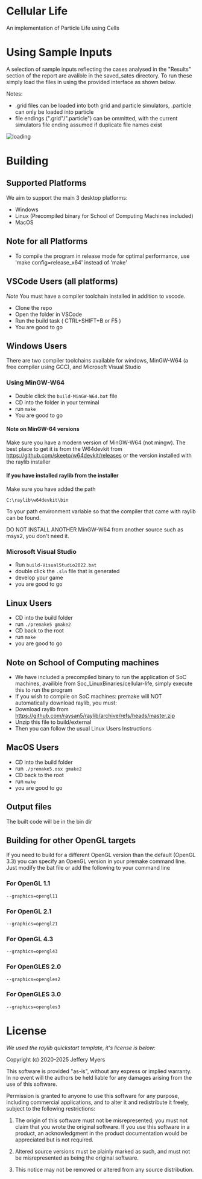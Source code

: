 # Cellular Life
An implementation of Particle Life using Cells

# Using Sample Inputs
A selection of sample inputs reflecting the cases analysed in the "Results" section of the report are avalible in the saved_sates directory.
To run these simply load the files in using the provided interface as shown below.

Notes:
* .grid files can be loaded into both grid and particle simulators, .particle can only be loaded into particle
* file endings (".grid"/".particle") can be ommitted, with the current simulators file ending assumed if duplicate file names exist

![loading](https://github.com/user-attachments/assets/321710c8-0737-433c-9bda-fdd5d87abe5d)

# Building
## Supported Platforms
We aim to support the main 3 desktop platforms:
* Windows
* Linux (Precompiled binary for School of Computing Machines included)
* MacOS

## Note for all Platforms
* To compile the program in release mode for optimal performance, use 'make config=release_x64' instead of 'make'

## VSCode Users (all platforms)
*Note* You must have a compiler toolchain installed in addition to vscode.

* Clone the repo
* Open the folder in VSCode
* Run the build task ( CTRL+SHIFT+B or F5 )
* You are good to go

## Windows Users
There are two compiler toolchains available for windows, MinGW-W64 (a free compiler using GCC), and Microsoft Visual Studio
### Using MinGW-W64
* Double click the `build-MinGW-W64.bat` file
* CD into the folder in your terminal
* run `make`
* You are good to go

#### Note on MinGW-64 versions
Make sure you have a modern version of MinGW-W64 (not mingw).
The best place to get it is from the W64devkit from
https://github.com/skeeto/w64devkit/releases
or the version installed with the raylib installer
#### If you have installed raylib from the installer
Make sure you have added the path

`C:\raylib\w64devkit\bin`

To your path environment variable so that the compiler that came with raylib can be found.

DO NOT INSTALL ANOTHER MinGW-W64 from another source such as msys2, you don't need it.

### Microsoft Visual Studio
* Run `build-VisualStudio2022.bat`
* double click the `.sln` file that is generated
* develop your game
* you are good to go

## Linux Users
* CD into the build folder
* run `./premake5 gmake2`
* CD back to the root
* run `make`
* you are good to go

## Note on School of Computing machines
* We have included a precompiled binary to run the application of SoC machines, availible from Soc_LinuxBinaries/cellular-life, simply execute this to run the program
* If you wish to compile on SoC machines: premake will NOT automatically download raylib, you must:
* Download raylib from https://github.com/raysan5/raylib/archive/refs/heads/master.zip
* Unzip this file to build/external
* Then you can follow the usual Linux Users Instructions

## MacOS Users
* CD into the build folder
* run `./premake5.osx gmake2`
* CD back to the root
* run `make`
* you are good to go

## Output files
The built code will be in the bin dir

## Building for other OpenGL targets
If you need to build for a different OpenGL version than the default (OpenGL 3.3) you can specify an OpenGL version in your premake command line. Just modify the bat file or add the following to your command line

### For OpenGL 1.1
`--graphics=opengl11`

### For OpenGL 2.1
`--graphics=opengl21`

### For OpenGL 4.3
`--graphics=opengl43`

### For OpenGLES 2.0
`--graphics=opengles2`

### For OpenGLES 3.0
`--graphics=opengles3`

# License

*We used the raylib quickstart template, it's license is below:*

Copyright (c) 2020-2025 Jeffery Myers

This software is provided "as-is", without any express or implied warranty. In no event 
will the authors be held liable for any damages arising from the use of this software.

Permission is granted to anyone to use this software for any purpose, including commercial 
applications, and to alter it and redistribute it freely, subject to the following restrictions:

  1. The origin of this software must not be misrepresented; you must not claim that you 
  wrote the original software. If you use this software in a product, an acknowledgment 
  in the product documentation would be appreciated but is not required.

  2. Altered source versions must be plainly marked as such, and must not be misrepresented
  as being the original software.

  3. This notice may not be removed or altered from any source distribution.
